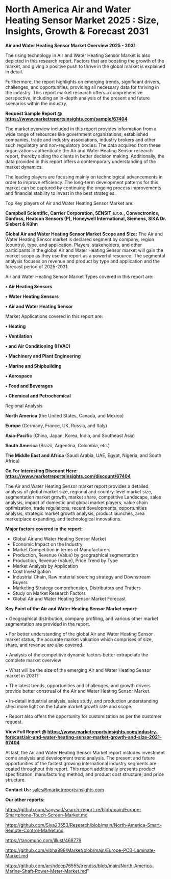 # North America Air and Water Heating Sensor Market 2025 : Size, Insights, Growth & Forecast 2031

<Strong> Air and Water Heating Sensor Market Overview 2025 - 2031</strong>

The rising technology in Air and Water Heating Sensor Market is also depicted in this research report. Factors that are boosting the growth of the market, and giving a positive push to thrive in the global market is explained in detail.

Furthermore, the report highlights on emerging trends, significant drivers, challenges, and opportunities, providing all necessary data for thriving in the industry. This report market research offers a comprehensive perspective, including an in-depth analysis of the present and future scenarios within the industry.

<strong>Request Sample Report @ <a href=https://www.marketreportsinsights.com/sample/67404>https://www.marketreportsinsights.com/sample/67404</a></strong>

The market overview included in this report provides information from a wide range of resources like government organizations, established companies, trade and industry associations, industry brokers and other such regulatory and non-regulatory bodies. The data acquired from these organizations authenticate the Air and Water Heating Sensor research report, thereby aiding the clients in better decision making. Additionally, the data provided in this report offers a contemporary understanding of the market dynamics.

The leading players are focusing mainly on technological advancements in order to improve efficiency. The long-term development patterns for this market can be captured by continuing the ongoing process improvements and financial stability to invest in the best strategies.

Top Key players of Air and Water Heating Sensor Market are:

<strong>Campbell Scientific, Carrier Corporation, SENSIT s.r.o., Convectronics, Danfoss, Heatcon Sensors (P), Honeywell International, Siemens, SIKA Dr. Siebert & Kühn</strong>

<strong><b>Global Air and Water Heating Sensor Market Scope and Size:</b></strong>
The Air and Water Heating Sensor market is declared segment by company, region (country), type, and application. Players, stakeholders, and other participants in the global Air and Water Heating Sensor market will gain the market scope as they use the report as a powerful resource. The segmental analysis focuses on revenue and product by type and application and the forecast period of 2025-2031.

Air and Water Heating Sensor Market Types covered in this report are:

<strong>• Air Heating Sensors

• Water Heating Sensors

• Air and Water Heating Sensor</strong>

Market Applications covered in this report are:

<strong>• Heating

• Ventilation

• and Air Conditioning (HVAC)

• Machinery and Plant Engineering

• Marine and Shipbuilding

• Aerospace

• Food and Beverages

• Chemical and Petrochemical</strong> 

Regional Analysis

<strong>North America</strong> (the United States, Canada, and Mexico)

<strong>Europe</strong> (Germany, France, UK, Russia, and Italy)

<strong>Asia-Pacific</strong> (China, Japan, Korea, India, and Southeast Asia)

<strong>South America</strong> (Brazil, Argentina, Colombia, etc.)

<strong>The Middle East and Africa</strong> (Saudi Arabia, UAE, Egypt, Nigeria, and South Africa)

<strong>Go For Interesting Discount Here: <a href=https://www.marketreportsinsights.com/discount/67404>https://www.marketreportsinsights.com/discount/67404</a></strong>

The Air and Water Heating Sensor market report provides a detailed analysis of global market size, regional and country-level market size, segmentation market growth, market share, competitive Landscape, sales analysis, impact of domestic and global market players, value chain optimization, trade regulations, recent developments, opportunities analysis, strategic market growth analysis, product launches, area marketplace expanding, and technological innovations.

<strong><b>Major factors covered in the report:</b></strong>
<ul>
  <li>Global Air and Water Heating Sensor Market </li>
  <li>Economic Impact on the Industry</li>
  <li>Market Competition in terms of Manufacturers</li>
  <li>Production, Revenue (Value) by geographical segmentation</li>
  <li>Production, Revenue (Value), Price Trend by Type</li>
  <li>Market Analysis by Application</li>
  <li>Cost Investigation</li>
  <li>Industrial Chain, Raw material sourcing strategy and Downstream Buyers</li>
  <li>Marketing Strategy comprehension, Distributors and Traders</li>
  <li>Study on Market Research Factors</li>
  <li>Global Air and Water Heating Sensor Market Forecast</li>
</ul>

<strong><b>Key Point of the Air and Water Heating Sensor Market report:</b></strong>

• Geographical distribution, company profiling, and various other market segmentation are provided in the report.

• For better understanding of the global Air and Water Heating Sensor market status, the accurate market valuation which comprises of size, share, and revenue are also covered.

• Analysis of the competitive dynamic factors better extrapolate the complete market overview

• What will be the size of the emerging Air and Water Heating Sensor market in 2031?

• The latest trends, opportunities and challenges, and growth drivers provide better construal of the Air and Water Heating Sensor Market.

• In-detail industrial analysis, sales study, and production understanding shed more light on the future market growth rate and scope.

• Report also offers the opportunity for customization as per the customer request.

<strong><b>View Full Report @ <a href=https://www.marketreportsinsights.com/industry-forecast/air-and-water-heating-sensor-market-growth-and-size-2021-67404>https://www.marketreportsinsights.com/industry-forecast/air-and-water-heating-sensor-market-growth-and-size-2021-67404</a></b></strong>


At last, the Air and Water Heating Sensor Market report includes investment come analysis and development trend analysis. The present and future opportunities of the fastest growing international industry segments are coated throughout this report. This report additionally presents product specification, manufacturing method, and product cost structure, and price structure.

<strong>Contact Us:</strong>
sales@marketreportsinsights.com

<strong>Our other reports:</strong>

<a href=https://github.com/sayysaif/search-report-re/blob/main/Europe-Smartphone-Touch-Screen-Market.md>https://github.com/sayysaif/search-report-re/blob/main/Europe-Smartphone-Touch-Screen-Market.md</a>

<a href=https://github.com/Siya23553/Research/blob/main/North-America-Smart-Remote-Control-Market.md>https://github.com/Siya23553/Research/blob/main/North-America-Smart-Remote-Control-Market.md</a>

<a href=https://tanomuno.com/illust/468779>https://tanomuno.com/illust/468779</a>

<a href=https://github.com/vibha898/Market/blob/main/Europe-PCB-Laminate-Market.md>https://github.com/vibha898/Market/blob/main/Europe-PCB-Laminate-Market.md</a>

<a href=https://github.com/arshdeep76555/trendss/blob/main/North-America-Marine-Shaft-Power-Meter-Market.md>https://github.com/arshdeep76555/trendss/blob/main/North-America-Marine-Shaft-Power-Meter-Market.md</a>"
